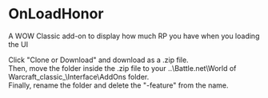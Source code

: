 # OnLoadHonor
A WOW Classic add-on to display how much RP you have when you loading the UI

Click "Clone or Download" and download as a .zip file.  
Then, move the folder inside the .zip file to your ..\Battle.net\World of Warcraft\_classic_\Interface\AddOns folder.  
Finally, rename the folder and delete the "-feature" from the name.  
